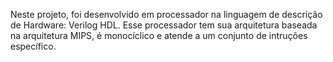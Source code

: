 Neste projeto, foi desenvolvido em processador na linguagem de descrição de Hardware: Verilog HDL. Esse processador tem sua arquitetura baseada na arquitetura MIPS, 
é monocíclico e atende a um conjunto de intruções específico.
